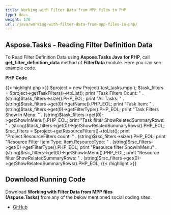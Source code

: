 ```yaml
---
title: Working with Filter Data from MPP files in PHP
type: docs
weight: 170
url: /java/working-with-filter-data-from-mpp-files-in-php/
---
```


## **Aspose.Tasks - Reading Filter Definition Data**
To Read Filter Definition Data using **Aspose.Tasks Java for PHP**, call **get_filter_definition_data** method of **FilterData** module. Here you can see example code.

**PHP Code**

{{< highlight php >}}
$project = new Project('test_tasks.mpp');
$task_filters = $project->getTaskFilters()->toList();
print "Task Filters Count: " . (string)$task_filters->size().PHP_EOL;
print "All Tasks: " . (string)$task_filters->get(0)->getName().PHP_EOL;
print "Task Item: " . (string)$task_filters->get(0)->getFilterType().PHP_EOL;
print "Task Filters Show In Menu: " . (string)$task_filters->get(0)->getShowInMenu().PHP_EOL;
print "Task filter ShowRelatedSummaryRows: "  . (string)$task_filters->get(0)->getShowRelatedSummaryRows().PHP_EOL;
$rsc_filters = $project->getResourceFilters()->toList();
print "Project.ResourceFilters count: " .  (string)$rsc_filters->size().PHP_EOL;
print "Resource Filter Item Type: Item.ResourceType: "  . (string)$rsc_filters->get(0)->getFilterType().PHP_EOL;
print "Resource filter ShowInMenu"  . (string)$rsc_filters->get(0)->getShowInMenu().PHP_EOL;
print "Resource filter ShowRelatedSummaryRows: " . (string)$rsc_filters->get(0)->getShowRelatedSummaryRows().PHP_EOL;
{{< /highlight >}}

## **Download Running Code**
Download **Working with Filter Data from MPP files (Aspose.Tasks)** from any of the below mentioned social coding sites:

- [GitHub](https://github.com/aspose-tasks/Aspose.Tasks-for-Java/blob/master/Plugins/Aspose_Tasks_Java_for_PHP/src/aspose/tasks/WorkingWithProjects/FilterData.php)
